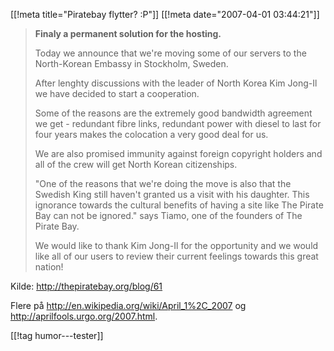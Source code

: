 [[!meta  title="Piratebay flytter? :P"]]
[[!meta  date="2007-04-01 03:44:21"]]
<blockquote><strong>Finaly a permanent solution for the hosting.</strong>

Today we announce that we're moving some of our servers to the North-Korean Embassy in Stockholm, Sweden.

After lenghty discussions with the leader of North Korea Kim Jong-Il we have decided to start a cooperation.

Some of the reasons are the extremely good bandwidth agreement we get - redundant fibre links, redundant power with diesel to last for four years makes the colocation a very good deal for us.

We are also promised immunity against foreign copyright holders and all of the crew will get North Korean citizenships.

"One of the reasons that we're doing the move is also that the Swedish King still haven't granted us a visit with his daughter. This ignorance towards the cultural benefits of having a site like The Pirate Bay can not be ignored." says Tiamo, one of the founders of The Pirate Bay.

We would like to thank Kim Jong-Il for the opportunity and we would like all of our users to review their current feelings towards this great nation!</blockquote>

Kilde: <a href="http://thepiratebay.org/blog/61">http://thepiratebay.org/blog/61</a>

Flere på <a href="http://en.wikipedia.org/wiki/April_1%2C_2007">http://en.wikipedia.org/wiki/April_1%2C_2007</a> og <a href="http://aprilfools.urgo.org/2007.html">http://aprilfools.urgo.org/2007.html</a>.

[[!tag  humor---tester]]